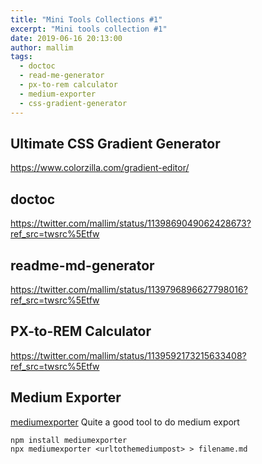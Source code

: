 ```yaml
---
title: "Mini Tools Collections #1"
excerpt: "Mini tools collection #1"
date: 2019-06-16 20:13:00
author: mallim
tags:
  - doctoc
  - read-me-generator
  - px-to-rem calculator
  - medium-exporter
  - css-gradient-generator
---
```


## Ultimate CSS Gradient Generator

https://www.colorzilla.com/gradient-editor/

## doctoc

https://twitter.com/mallim/status/1139869049062428673?ref_src=twsrc%5Etfw

## readme-md-generator

https://twitter.com/mallim/status/1139796896627798016?ref_src=twsrc%5Etfw

## PX-to-REM Calculator

https://twitter.com/mallim/status/1139592173215633408?ref_src=twsrc%5Etfw

## Medium Exporter

[mediumexporter](https://github.com/xdamman/mediumexporter) Quite a good tool to do medium export

```
npm install mediumexporter
npx mediumexporter <urltothemediumpost> > filename.md
```
